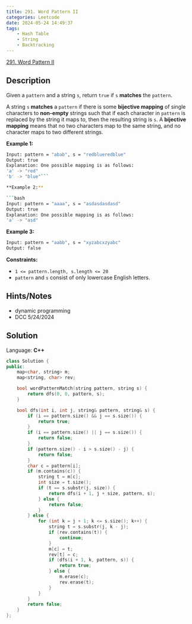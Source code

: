```yaml
---
title: 291. Word Pattern II
categories: Leetcode
date: 2024-05-24 14:49:37
tags:
    - Hash Table
    - String
    - Backtracking
---
```


[291. Word Pattern II](https://leetcode.com/problems/word-pattern-ii/description/?envType=weekly-question&envId=2024-05-22)

## Description

Given a `pattern` and a string `s`, return `true` if `s` **matches**  the `pattern`.

A string `s` <b>matches</b> a `pattern` if there is some **bijective mapping**  of single characters to **non-empty**  strings such that if each character in `pattern` is replaced by the string it maps to, then the resulting string is `s`. A **bijective mapping**  means that no two characters map to the same string, and no character maps to two different strings.

**Example 1:**

```bash
Input: pattern = "abab", s = "redblueredblue"
Output: true
Explanation: One possible mapping is as follows:
'a' -> "red"
'b' -> "blue"```

**Example 2:**

```bash
Input: pattern = "aaaa", s = "asdasdasdasd"
Output: true
Explanation: One possible mapping is as follows:
'a' -> "asd"
```

**Example 3:**

```bash
Input: pattern = "aabb", s = "xyzabcxzyabc"
Output: false
```

**Constraints:**

- `1 <= pattern.length, s.length <= 20`
- `pattern` and `s` consist of only lowercase English letters.

## Hints/Notes

- dynamic programming
- DCC 5/24/2024

## Solution

Language: **C++**

```C++
class Solution {
public:
    map<char, string> m;
    map<string, char> rev;

    bool wordPatternMatch(string pattern, string s) {
        return dfs(0, 0, pattern, s);
    }

    bool dfs(int i, int j, string& pattern, string& s) {
        if (i == pattern.size() && j == s.size()) {
            return true;
        }
        if (i == pattern.size() || j == s.size()) {
            return false;
        }
        if (pattern.size() - i > s.size() - j) {
            return false;
        }
        char c = pattern[i];
        if (m.contains(c)) {
            string t = m[c];
            int size = t.size();
            if (t == s.substr(j, size)) {
                return dfs(i + 1, j + size, pattern, s);
            } else {
                return false;
            }
        } else {
            for (int k = j + 1; k <= s.size(); k++) {
                string t = s.substr(j, k - j);
                if (rev.contains(t)) {
                    continue;
                }
                m[c] = t;
                rev[t] = c;
                if (dfs(i + 1, k, pattern, s)) {
                    return true;
                } else {
                    m.erase(c);
                    rev.erase(t);
                }
            }
        }
        return false;
    }
};
```
